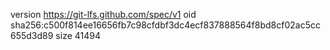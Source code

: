 version https://git-lfs.github.com/spec/v1
oid sha256:c500f814ee16656fb7c98cfdbf3dc4ecf837888564f8bd8cf02ac5cc655d3d89
size 41494
